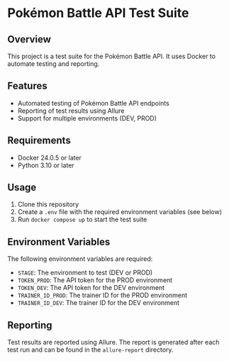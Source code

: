 
**Pokémon Battle API Test Suite**
=====================================

**Overview**
------------

This project is a test suite for the Pokémon Battle API. It uses Docker to automate testing and reporting.

**Features**
------------

* Automated testing of Pokémon Battle API endpoints
* Reporting of test results using Allure
* Support for multiple environments (DEV, PROD)

**Requirements**
---------------

* Docker 24.0.5 or later
* Python 3.10 or later

**Usage**
-----

1. Clone this repository
2. Create a `.env` file with the required environment variables (see below)
3. Run `docker compose up` to start the test suite

**Environment Variables**
------------------------

The following environment variables are required:

* `STAGE`: The environment to test (DEV or PROD)
* `TOKEN_PROD`: The API token for the PROD environment
* `TOKEN_DEV`: The API token for the DEV environment
* `TRAINER_ID_PROD`: The trainer ID for the PROD environment
* `TRAINER_ID_DEV`: The trainer ID for the DEV environment

**Reporting**
------------

Test results are reported using Allure. The report is generated after each test run and can be found in the `allure-report` directory.
